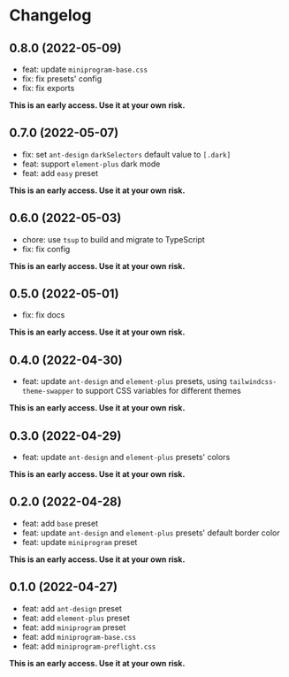 # Changelog

## 0.8.0 (2022-05-09)

- feat: update `miniprogram-base.css`
- fix: fix presets' config
- fix: fix exports

**This is an early access. Use it at your own risk.**

## 0.7.0 (2022-05-07)

- fix: set `ant-design` `darkSelectors` default value to `[.dark]`
- feat: support `element-plus` dark mode
- feat: add `easy` preset

**This is an early access. Use it at your own risk.**

## 0.6.0 (2022-05-03)

- chore: use `tsup` to build and migrate to TypeScript
- fix: fix config

**This is an early access. Use it at your own risk.**

## 0.5.0 (2022-05-01)

- fix: fix docs

**This is an early access. Use it at your own risk.**

## 0.4.0 (2022-04-30)

- feat: update `ant-design` and `element-plus` presets, using `tailwindcss-theme-swapper` to support CSS variables for different themes

**This is an early access. Use it at your own risk.**

## 0.3.0 (2022-04-29)

- feat: update `ant-design` and `element-plus` presets' colors

**This is an early access. Use it at your own risk.**

## 0.2.0 (2022-04-28)

- feat: add `base` preset
- feat: update `ant-design` and `element-plus` presets' default border color
- feat: update `miniprogram` preset

**This is an early access. Use it at your own risk.**

## 0.1.0 (2022-04-27)

- feat: add `ant-design` preset
- feat: add `element-plus` preset
- feat: add `miniprogram` preset
- feat: add `miniprogram-base.css`
- feat: add `miniprogram-preflight.css`

**This is an early access. Use it at your own risk.**
